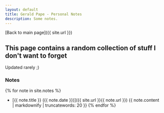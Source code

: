 ```yaml
---
layout: default
title: Gerald Pape - Personal Notes
description: Some notes.
---
```


[Back to main page]({{ site.url }})

## This page contains a random collection of stuff I don't want to forget

Updated rarely ;)

### Notes

{% for note in site.notes %}
- [{{ note.title }} ({{ note.date }})]({{ site.url }}{{ note.url }})
  {{ note.content | markdownify | truncatewords: 20 }}
{% endfor %}
